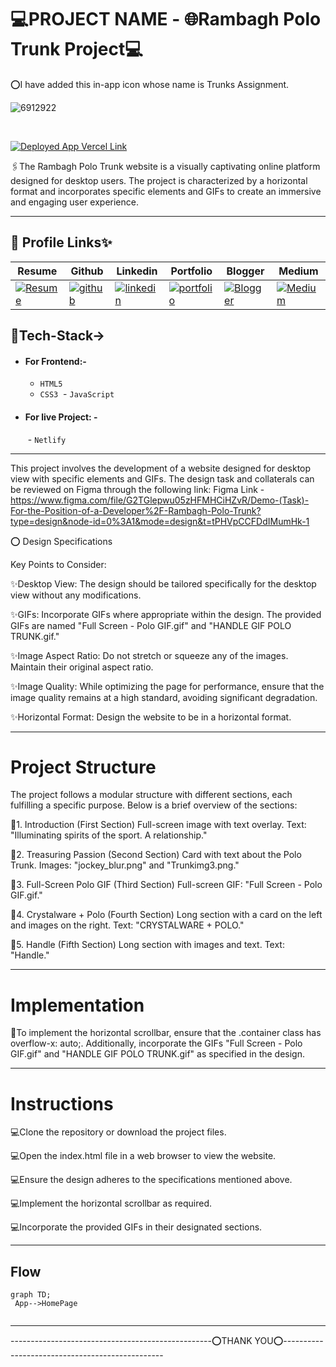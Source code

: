 
#  💻PROJECT NAME - 🌐Rambagh Polo Trunk Project💻


⭕I have added this in-app icon whose name is Trunks Assignment.

![6912922](https://github.com/shikhu51197/Phpdeveloperassign/assets/107506646/5e6d4a73-994e-47a1-a348-ba0b2602bd10)

> 
<br>

[![Deployed App Vercel Link](https://img.shields.io/badge/Deployed_App_Vercel_Link-000?style=for-the-badge&logo=ko-fi&logoColor=white)](https://6585d8660888fbfd7006a9be--genuine-tiramisu-0864d6.netlify.app/)

🖇️The Rambagh Polo Trunk website is a visually captivating online platform designed for desktop users. The project is characterized by a horizontal format and incorporates specific elements and GIFs to create an immersive and engaging user experience.


---
## 🔗 Profile Links✨




| Resume | Github                                                                                                                                   | Linkedin                                                                                                                                                            | Portfolio                                                                                                                                    | Blogger                                                                                                                                                           | Medium                                                                                                                                    |
| ------------- | ---------------------------------------------------------------------------------------------------------------------------------------- | ------------------------------------------------------------------------------------------------------------------------------------------------------------------- | -------------------------------------------------------------------------------------------------------------------------------------------- | -------------------------------------------------------------------------------------------------------------------------------------------- | -------------------------------------------------------------------------------------------------------------------------------------------- |
| [![Resume](https://img.shields.io/badge/my_Resume-E75480?style=for-the-badge&logo=ko-fi&logoColor=white)](https://drive.google.com/file/d/1YE62u2ChjmlR-EKeqZ75UvFMg_KcY86T/view?usp=sharing) | [![github](https://img.shields.io/badge/github-1DA1F2?style=for-the-badge&logo=github&logoColor=white)](https://github.com/shikhu51197/)| [![linkedin](https://img.shields.io/badge/linkedin-0A66C2?style=for-the-badge&logo=linkedin&logoColor=white)](https://www.linkedin.com/in/shikha-gupta-12a2b5199) |[![portfolio](https://img.shields.io/badge/my_portfolio-18A303?style=for-the-badge&logo=ionic&logoColor=white)](https://shikhu51197.github.io/) |[![Blogger](https://img.shields.io/badge/Blogger-FE5A1D?style=for-the-badge&logo=Blogger&logoColor=white)](https://wwwartificial-intelligence.blogspot.com/) |[![Medium](https://img.shields.io/badge/Medium-000?style=for-the-badge&logo=Medium&logoColor=white)](https://medium.com/@sg780060) |  


## 💫Tech-Stack->

- #### For Frontend:-
   - `HTML5`
   - `CSS3`
   - `JavaScript `
      
- #### For live Project: -
   - `Netlify`
   
---
This project involves the development of a website designed for desktop view with specific elements and GIFs. The design task and collaterals can be reviewed on Figma through the following link: Figma Link - https://www.figma.com/file/G2TGlepwu05zHFMHCiHZvR/Demo-(Task)-For-the-Position-of-a-Developer%2F-Rambagh-Polo-Trunk?type=design&node-id=0%3A1&mode=design&t=tPHVpCCFDdIMumHk-1

⭕ Design Specifications

Key Points to Consider:

✨Desktop View: The design should be tailored specifically for the desktop view without any modifications.

✨GIFs: Incorporate GIFs where appropriate within the design. The provided GIFs are named "Full Screen - Polo GIF.gif" and "HANDLE GIF POLO TRUNK.gif."

✨Image Aspect Ratio: Do not stretch or squeeze any of the images. Maintain their original aspect ratio.

✨Image Quality: While optimizing the page for performance, ensure that the image quality remains at a high standard, avoiding significant degradation.

✨Horizontal Format: Design the website to be in a horizontal format.

---
# Project Structure

The project follows a modular structure with different sections, each fulfilling a specific purpose. Below is a brief overview of the sections:

💫1. Introduction (First Section)
Full-screen image with text overlay.
Text: "Illuminating spirits of the sport. A relationship."

💫2. Treasuring Passion (Second Section)
Card with text about the Polo Trunk.
Images: "jockey_blur.png" and "Trunkimg3.png."

💫3. Full-Screen Polo GIF (Third Section)
Full-screen GIF: "Full Screen - Polo GIF.gif."

💫4. Crystalware + Polo (Fourth Section)
Long section with a card on the left and images on the right.
Text: "CRYSTALWARE + POLO."

💫5. Handle (Fifth Section)
Long section with images and text.
Text: "Handle."

---
# Implementation

💫To implement the horizontal scrollbar, ensure that the .container class has overflow-x: auto;. Additionally, incorporate the GIFs "Full Screen - Polo GIF.gif" and "HANDLE GIF POLO TRUNK.gif" as specified in the design.

---
# Instructions

💻Clone the repository or download the project files.

💻Open the index.html file in a web browser to view the website.

💻Ensure the design adheres to the specifications mentioned above.

💻Implement the horizontal scrollbar as required.

💻Incorporate the provided GIFs in their designated sections.


---

## Flow

```mermaid
graph TD;
 App-->HomePage


```

---


--------------------------------------------------⭕THANK YOU⭕------------------------------------------------
